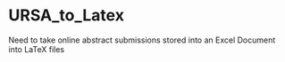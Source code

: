 # URSA_to_Latex
Need to take online abstract submissions stored into an Excel Document into LaTeX files
